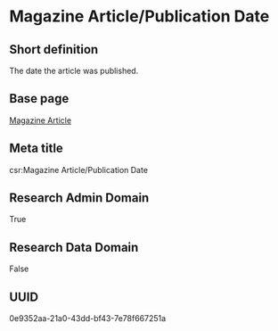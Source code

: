 # Magazine Article/Publication Date
## Short definition
The date the article was published.
## Base page
[Magazine Article](https://github.com/EuroCRIS/CASRAI-Dictionairies/blob/main/Objects/Magazine%20Article.md)
## Meta title
csr:Magazine Article/Publication Date
## Research Admin Domain
True
## Research Data Domain
False
## UUID
0e9352aa-21a0-43dd-bf43-7e78f667251a
